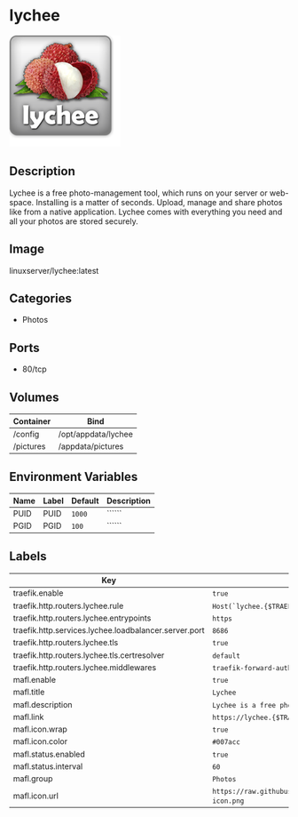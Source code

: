 # lychee

![Logo](images/lychee.png)

## Description
Lychee is a free photo\-management tool, which runs on your server or web\-space. Installing is a matter of seconds. Upload, manage and share photos like from a native application. Lychee comes with everything you need and all your photos are stored securely.

## Image
linuxserver/lychee:latest

## Categories
- Photos

## Ports
- 80/tcp

## Volumes
| Container | Bind |
|-----------|------|
| /config | /opt/appdata/lychee |
| /pictures | /appdata/pictures |

## Environment Variables
| Name | Label | Default | Description |
|------|-------|---------|-------------|
| PUID | PUID | ```1000``` | `````` |
| PGID | PGID | ```100``` | `````` |

## Labels
| Key | Value |
|-----|-------|
| traefik.enable | ```true``` |
| traefik.http.routers.lychee.rule | ```Host(`lychee.{$TRAEFIK_INGRESS_DOMAIN}`)``` |
| traefik.http.routers.lychee.entrypoints | ```https``` |
| traefik.http.services.lychee.loadbalancer.server.port | ```8686``` |
| traefik.http.routers.lychee.tls | ```true``` |
| traefik.http.routers.lychee.tls.certresolver | ```default``` |
| traefik.http.routers.lychee.middlewares | ```traefik-forward-auth``` |
| mafl.enable | ```true``` |
| mafl.title | ```Lychee``` |
| mafl.description | ```Lychee is a free photo-management tool, which runs on your server or web-space.``` |
| mafl.link | ```https://lychee.{$TRAEFIK_INGRESS_DOMAIN}``` |
| mafl.icon.wrap | ```true``` |
| mafl.icon.color | ```#007acc``` |
| mafl.status.enabled | ```true``` |
| mafl.status.interval | ```60``` |
| mafl.group | ```Photos``` |
| mafl.icon.url | ```https://raw.githubusercontent.com/Qballjos/portainer_templates/master/Images/lychee-icon.png``` |

